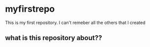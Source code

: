 # myfirstrepo
This is my first repository. I can't remeber all the others that I created

## what is this repository about??
